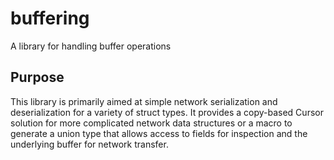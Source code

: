 # buffering
A library for handling buffer operations

## Purpose
This library is primarily aimed at simple network serialization and deserialization for a variety
of struct types. It provides a copy-based Cursor solution for more complicated network data structures
or a macro to generate a union type that allows access to fields for inspection and the underlying
buffer for network transfer.
